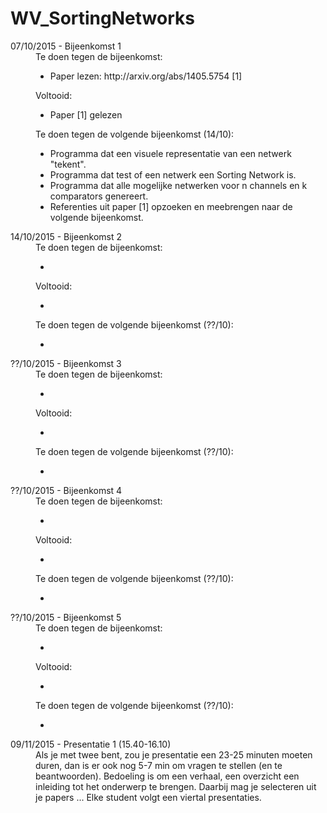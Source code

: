 # WV_SortingNetworks

<DL>
<DT>07/10/2015 - Bijeenkomst 1
<DD>Te doen tegen de bijeenkomst:
	<UL>
	<LI>Paper lezen: http://arxiv.org/abs/1405.5754 [1]
	</UL>
<DD>Voltooid:
	<UL>
	<LI>Paper [1] gelezen
	</UL>
<DD>Te doen tegen de volgende bijeenkomst (14/10):
	<UL>
	<LI>Programma dat een visuele representatie van een netwerk "tekent".
	<LI>Programma dat test of een netwerk een Sorting Network is.
	<LI>Programma dat alle mogelijke netwerken voor n channels en k comparators genereert.
	<LI>Referenties uit paper [1] opzoeken en meebrengen naar de volgende bijeenkomst.
	</UL>


<DT>14/10/2015 - Bijeenkomst 2
<DD>Te doen tegen de bijeenkomst:
	<UL>
	<LI>
	</UL>
<DD>Voltooid:
	<UL>
	<LI>
	</UL>
<DD>Te doen tegen de volgende bijeenkomst (??/10):
	<UL>
	<LI>
	</UL>
	
<DT>??/10/2015 - Bijeenkomst 3
<DD>Te doen tegen de bijeenkomst:
	<UL>
	<LI>
	</UL>
<DD>Voltooid:
	<UL>
	<LI>
	</UL>
<DD>Te doen tegen de volgende bijeenkomst (??/10):
	<UL>
	<LI>
	</UL>
	
<DT>??/10/2015 - Bijeenkomst 4
<DD>Te doen tegen de bijeenkomst:
	<UL>
	<LI>
	</UL>
<DD>Voltooid:
	<UL>
	<LI>
	</UL>
<DD>Te doen tegen de volgende bijeenkomst (??/10):
	<UL>
	<LI>
	</UL>

<DT>??/10/2015 - Bijeenkomst 5
<DD>Te doen tegen de bijeenkomst:
	<UL>
	<LI>
	</UL>
<DD>Voltooid:
	<UL>
	<LI>
	</UL>
<DD>Te doen tegen de volgende bijeenkomst (??/10):
	<UL>
	<LI>
	</UL>


<DT>09/11/2015 - Presentatie 1 (15.40-16.10)
<DD>Als je met twee bent, zou je presentatie een 23-25 minuten moeten duren, dan is er ook nog 5-7 min om vragen te stellen (en te beantwoorden). Bedoeling is om een verhaal, een overzicht een inleiding tot het onderwerp te brengen. Daarbij mag je selecteren uit je papers ... Elke student volgt een viertal presentaties.




</DL>
